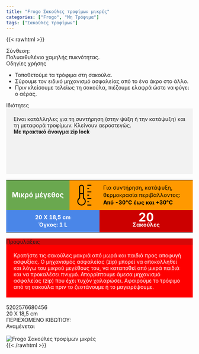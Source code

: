 ```yaml
---
title: "Frogo Σακούλες τροφίµων μικρές"
categories: ["Frogo", "Μη Τρόφιμα"]
tags: ["Σακούλες τροφίμων"]
---
```

{{< rawhtml >}}

<div class="sload180"><div class="product"><div id="sistatika">Σύνθεση:</div><div class="alltext">Πολυαιθυλένιο χαµηλής πυκνότητας.</div><div class="whead">Οδηγίες χρήσης</div><div class="all2"><ul><li>Τοποθετούµε τα τρόφιµα στη σακούλα.</li><li>Σύρουµε τον ειδικό µηχανισµό ασφαλείας από το ένα άκρο στο άλλο.</li><li>Πριν κλείσουµε τελείως τη σακούλα, πιέζουµε ελαφρά ώστε να φύγει ο αέρας.</li></ul></div><div class="whead">Ιδιότητες</div><div class="alltext" style="background:#f2f2f2;padding:20px">Είναι κατάλληλες για τη συντήρηση (στην ψύξη ή την κατάψυξη) και τη µεταφορά τροφίµων. Κλείνουν αεροστεγώς.<br><b style="" 20pt;="">Με πρακτικό άνοιγµα zip lock</b><br><br><p style="background:url(https://lh3.googleusercontent.com/-JOkAX59TUts/XSm_lDYONQI/AAAAAAAADU0/3t1HVtRXELQCtxEySLM4WVmFLz6NoxyvACLcBGAs/s5000/froicons2.png);background-repeat:no-repeat;background-position:left center;background-size:100%;height:69px;max-width:512px;margin:auto;filter:invert(100%)"></p></div><div class="alltext" style="padding:0;margin-top:0"><table id="frot1"><tbody><tr><td style="background-color:#6aa84f"><span style="color:#fff;font-size:14pt;font-weight:700">Μικρό µέγεθος</span></td><td style="background-color:#f90"><svg width="56" viewBox="0 0 336.25 336.25" style="enable-background:new 0 0 336.25 336.25" xml:space="preserve"><g><path d="M160.914,210.903V37.818C160.914,16.965,143.948,0,123.095,0h-0.612c-20.854,0-37.819,16.965-37.819,37.818v173.085 c-18.841,12.666-30.376,34.061-30.376,56.846c0,37.771,30.729,68.501,68.501,68.501s68.501-30.729,68.501-68.501 C191.29,244.965,179.754,223.569,160.914,210.903z M122.482,15h0.612c12.583,0,22.819,10.236,22.819,22.818v97.055h-46.25V37.818 C99.664,25.236,109.9,15,122.482,15z M122.789,321.25c-29.5,0-53.501-24-53.501-53.501c0-18.932,10.212-36.642,26.651-46.218 l3.725-2.17v-69.488h46.25v69.488l3.725,2.17c16.439,9.576,26.651,27.286,26.651,46.218 C176.29,297.25,152.289,321.25,122.789,321.25z"></path><rect x="216.875" width="65.088" height="15"></rect><rect x="216.875" y="53.542" width="27.044" height="15"></rect><rect x="216.875" y="107.083" width="65.088" height="15"></rect><rect x="216.875" y="160.625" width="27.044" height="15"></rect><rect x="216.875" y="214.167" width="65.088" height="15"></rect><rect x="216.875" y="267.708" width="27.044" height="15"></rect><rect x="216.875" y="321.25" width="65.088" height="15"></rect></g></svg></td><td style="background-color:#f90;text-align:left;width:40%"><span style="color:#000;font-size:11pt;font-weight:400">Για συντήρηση, κατάψυξη, θερµοκρασία περιβάλλοντος:</span><br><span style="color:#000;font-size:11pt;font-weight:700">Από -30°C έως και +30°C</span></td><td style="background-color:#4a86e8"><span style="color:#fff;font-size:11pt;font-weight:700">20 X 18,5 cm</span><br><span style="color:#fff;font-size:11pt;font-weight:700">Όγκος: 1 L</span></td><td style="background-color:#c00"><span style="color:#fff;font-size:24pt;font-weight:700">20</span><br><span style="color:#fff;font-size:11pt;font-weight:700">Σακούλες</span></td></tr></tbody></table><table id="frot2"><tbody><tr><td style="background-color:#6aa84f"><span style="color:#fff;font-size:14pt;font-weight:700">Μικρό µέγεθος</span></td><td style="background-color:#f90"><svg width="56" viewBox="0 0 336.25 336.25" style="enable-background:new 0 0 336.25 336.25" xml:space="preserve"><g><path d="M160.914,210.903V37.818C160.914,16.965,143.948,0,123.095,0h-0.612c-20.854,0-37.819,16.965-37.819,37.818v173.085 c-18.841,12.666-30.376,34.061-30.376,56.846c0,37.771,30.729,68.501,68.501,68.501s68.501-30.729,68.501-68.501 C191.29,244.965,179.754,223.569,160.914,210.903z M122.482,15h0.612c12.583,0,22.819,10.236,22.819,22.818v97.055h-46.25V37.818 C99.664,25.236,109.9,15,122.482,15z M122.789,321.25c-29.5,0-53.501-24-53.501-53.501c0-18.932,10.212-36.642,26.651-46.218 l3.725-2.17v-69.488h46.25v69.488l3.725,2.17c16.439,9.576,26.651,27.286,26.651,46.218 C176.29,297.25,152.289,321.25,122.789,321.25z"></path><rect x="216.875" width="65.088" height="15"></rect><rect x="216.875" y="53.542" width="27.044" height="15"></rect><rect x="216.875" y="107.083" width="65.088" height="15"></rect><rect x="216.875" y="160.625" width="27.044" height="15"></rect><rect x="216.875" y="214.167" width="65.088" height="15"></rect><rect x="216.875" y="267.708" width="27.044" height="15"></rect><rect x="216.875" y="321.25" width="65.088" height="15"></rect></g></svg></td><td colspan="2" style="background-color:#f90;text-align:left"><span style="color:#000;font-size:11pt;font-weight:400">Για συντήρηση, κατάψυξη, θερµοκρασία περιβάλλοντος:</span><br><span style="color:#000;font-size:11pt;font-weight:700">Από -30°C έως και +30°C</span></td></tr><tr><td colspan="2" style="background-color:#4a86e8;width:50%"><span style="color:#fff;font-size:11pt;font-weight:700">20 X 18,5 cm</span><br><span style="color:#fff;font-size:11pt;font-weight:700">Όγκος: 1 L</span></td><td colspan="2" style="background-color:#c00"><span style="color:#fff;font-size:24pt;font-weight:700">20</span><br><span style="color:#fff;font-size:11pt;font-weight:700">Σακούλες</span></td></tr></tbody></table></div><div class="keno"></div><div class="whead" style="background:#d60808">Προφυλάξεις</div><div class="alltext" style="padding:20px;margin-bottom:18px;background:red;color:#fff">Κρατήστε τις σακούλες µακριά από µωρά και παιδιά προς αποφυγή ασφυξίας. Ο µηχανισµός ασφαλείας (zip) µπορεί να αποκολληθεί και λόγω του µικρού µεγέθους του, να καταποθεί από µικρά παιδιά και να προκαλέσει πνιγµό. Απορρίπτουµε άµεσα µηχανισµό ασφαλείας (zip) που έχει τυχόν χαλαρώσει. Αφαιρούµε το τρόφιµο από τη σακούλα πριν το ζεστάνουµε ή το µαγειρέψουµε.<br></div><div id="barcode"><div id="barimage1"></div><span id="bartext">5202576680456</span></div><div id="varos"><div id="dimimg"></div><span id="varostext">20 X 18,5 cm</span></div><div id="kivotio">ΠΕΡΙΕΧΟΜΕΝΟ ΚΙΒΩΤΙΟΥ:<br>Αναμένεται</div><style type="text/css">#frot1{border-collapse:collapse;border:none;width:100%}#frot1 td{padding:10px;line-height:15pt;text-align:center}#frot2{border-collapse:collapse;border:none;width:100%;display:none}#frot2 td{padding:10px;line-height:15pt;text-align:center}@media only screen and (max-width:1131px){#frot1{display:none}#frot2{display:block}}@media only screen and (max-width:948px){#frot1{display:block}#frot2{display:none}}@media only screen and (max-width:795px){#frot1{display:none}#frot2{display:block}}</style><br><div class="pimg"><img alt="Frogo Σακούλες τροφίµων μικρές" title="Frogo Σακούλες τροφίµων μικρές" src="/media/images/frogo-sakoules-trofimwn-mikres.jpg"></div></div></div>
{{< /rawhtml >}}


